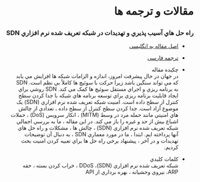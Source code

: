 <div dir="rtl">

# مقالات و ترجمه ها

## 

### راه حل هاي آسيب پذيري و تهديدات در شبکه تعريف شده نرم افزاري SDN

- <a href="SDN-En.pdf">اصل مقاله به انگلیسی</a>
- <a href="SDN-Fa.pdf">ترجمه فارسی</a>

- چکیده مقاله<br>
در جهان در حال پيشرفت امروز، اندازه و الزامات شبکه ها افزايش مي يابد که مي تواند سنگين باشد زيرا حرکت با سوئيچ ها کاملاً بي نظم است. SDN   به برنامه ريزي و اجراي مستقل سوئيچ ها کمک مي کند. SDN   روشي براي ايجاد قابليت برنامه ريزي براي توسعه برنامه هاي شبکه با جدا کردن سطح کنترل از سطح داده است. امنيت شبکه تعريف شده نرم افزاري (SDN) يک موضوع آزاد است. جدا کردن سطح کنترل از سطح داده ، تعدادي از چالش هاي امنيتي مانند حمله مرد در وسط (MITM) ، انکار سرويس (DoS) ، حملات اشباع بيش از حد و غيره را باز مي کند. در اين مقاله ، ما به بررسي اجمالي شبکه تعريف شده نرم افزاري (SDN) ، چالش ها ، مشکلات و راه حل هاي آنها پرداخته ايم. ابتدا ، ما در مورد معماري   SDN ، به دنبال آن توضيحات تهديدات و در آخر ، پيشنهاد برخي راه حل ها براي تعبيه کردن امنيت بحث کرديم. 

- کلمات کليدي<br>
شبکه تعريف شده نرم افزاري (SDN)، DDoS ، خراب کردن بسته ، حقه  ARP، نيروي وحشيانه ، بهره برداري از  API
